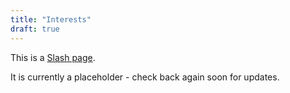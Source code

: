 ```yaml
---
title: "Interests"
draft: true
---
```


This is a [Slash page](https://slashpages.net/#interests).

It is currently a placeholder - check back again soon for updates.
